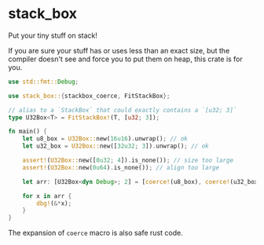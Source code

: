 # stack_box

Put your tiny stuff on stack!

If you are sure your stuff has or uses less than an exact size, but the compiler doesn't see
and force you to put them on heap, this crate is for you.

```rust
use std::fmt::Debug;

use stack_box::{stackbox_coerce, FitStackBox};

// alias to a `StackBox` that could exactly contains a `[u32; 3]`
type U32Box<T> = FitStackBox!(T, [u32; 3]);

fn main() {
    let u8_box = U32Box::new(16u16).unwrap(); // ok
    let u32_box = U32Box::new([32u32; 3]).unwrap(); // ok

    assert!(U32Box::new([0u32; 4]).is_none()); // size too large
    assert!(U32Box::new(0u64).is_none()); // align too large

    let arr: [U32Box<dyn Debug>; 2] = [coerce!(u8_box), coerce!(u32_box)];

    for x in arr {
        dbg!(&*x);
    }
}
```

The expansion of `coerce` macro is also safe rust code.